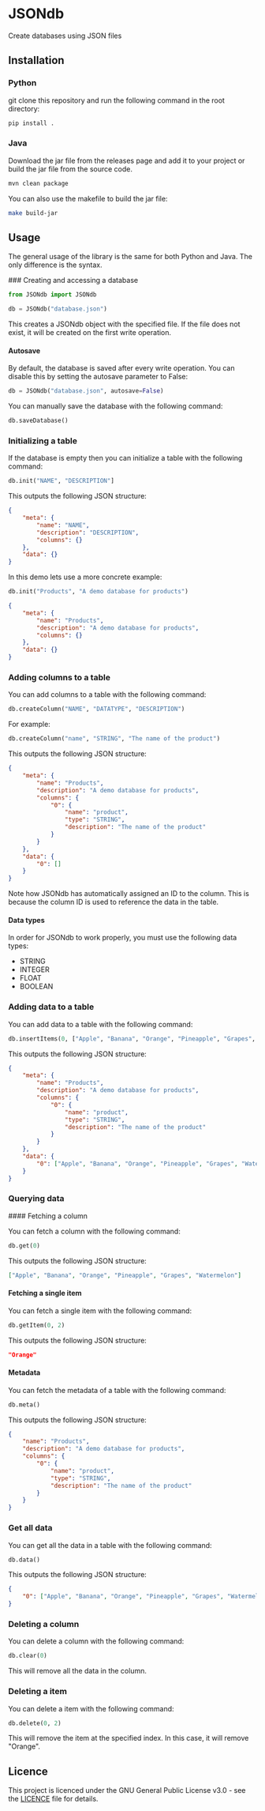 # JSONdb

Create databases using JSON files

## Installation

### Python

git clone this repository and run the following command in the root directory:

```bash
pip install .
```

### Java

Download the jar file from the releases page and add it to your project or build the jar file from the source code.

```bash
mvn clean package
```

You can also use the makefile to build the jar file:

```bash
make build-jar
```

## Usage

The general usage of the library is the same for both Python and Java. The only difference is the syntax.

### Creating and accessing a database

```python
from JSONdb import JSONdb

db = JSONdb("database.json")
```

This creates a JSONdb object with the specified file. If the file does not exist, it will be created on the first write operation.

#### Autosave

By default, the database is saved after every write operation. You can disable this by setting the autosave parameter to False:

```python
db = JSONdb("database.json", autosave=False)
```

You can manually save the database with the following command:

```python
db.saveDatabase()
```

### Initializing a table

If the database is empty then you can initialize a table with the following command:

```python
db.init("NAME", "DESCRIPTION"]
```

This outputs the following JSON structure:

```json
{
    "meta": {
        "name": "NAME",
        "description": "DESCRIPTION",
        "columns": {}
    },
    "data": {}
}
```

In this demo lets use a more concrete example:

```python
db.init("Products", "A demo database for products")
```

```json
{
    "meta": {
        "name": "Products",
        "description": "A demo database for products",
        "columns": {}
    },
    "data": {}
}
```

### Adding columns to a table

You can add columns to a table with the following command:

```python
db.createColumn("NAME", "DATATYPE", "DESCRIPTION")
```

For example:

```python
db.createColumn("name", "STRING", "The name of the product")
```

This outputs the following JSON structure:

```json
{
    "meta": {
        "name": "Products",
        "description": "A demo database for products",
        "columns": {
            "0": {
                "name": "product",
                "type": "STRING",
                "description": "The name of the product"
            }
        }
    },
    "data": {
        "0": []
    }
}
```

Note how JSONdb has automatically assigned an ID to the column. This is because the column ID is used to reference the data in the table.

#### Data types

In order for JSONdb to work properly, you must use the following data types:
- STRING
- INTEGER
- FLOAT
- BOOLEAN

### Adding data to a table

You can add data to a table with the following command:

```python
db.insertItems(0, ["Apple", "Banana", "Orange", "Pineapple", "Grapes", "Watermelon"])
```

This outputs the following JSON structure:

```json
{
    "meta": {
        "name": "Products",
        "description": "A demo database for products",
        "columns": {
            "0": {
                "name": "product",
                "type": "STRING",
                "description": "The name of the product"
            }
        }
    },
    "data": {
        "0": ["Apple", "Banana", "Orange", "Pineapple", "Grapes", "Watermelon"]
    }
}
```

### Querying data

#### Fetching a column

You can fetch a column with the following command:

```python
db.get(0)
```

This outputs the following JSON structure:

```json
["Apple", "Banana", "Orange", "Pineapple", "Grapes", "Watermelon"]
```

#### Fetching a single item

You can fetch a single item with the following command:

```python
db.getItem(0, 2)
```

This outputs the following JSON structure:

```json
"Orange"
```

#### Metadata

You can fetch the metadata of a table with the following command:

```python
db.meta()
```

This outputs the following JSON structure:

```json
{
    "name": "Products",
    "description": "A demo database for products",
    "columns": {
        "0": {
            "name": "product",
            "type": "STRING",
            "description": "The name of the product"
        }
    }
}
```

### Get all data

You can get all the data in a table with the following command:

```python
db.data()
```

This outputs the following JSON structure:

```json
{
    "0": ["Apple", "Banana", "Orange", "Pineapple", "Grapes", "Watermelon"]
}
```

### Deleting a column

You can delete a column with the following command:

```python
db.clear(0)
```

This will remove all the data in the column.

### Deleting a item

You can delete a item with the following command:

```python
db.delete(0, 2)
```

This will remove the item at the specified index. In this case, it will remove "Orange".

## Licence

This project is licenced under the GNU General Public License v3.0 - see the [LICENCE](LICENCE) file for details.